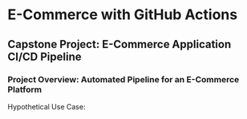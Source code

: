 # E-Commerce with GitHub Actions

## Capstone Project: E-Commerce Application CI/CD Pipeline

### Project Overview: Automated Pipeline for an E-Commerce Platform

Hypothetical Use Case:
